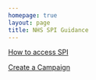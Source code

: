 ```yaml
---
homepage: true
layout: page
title: NHS SPI Guidance
---
```


[How to access SPI](./how-to-access-spi.md)

[Create a Campaign](./create-a-campaign.md)

